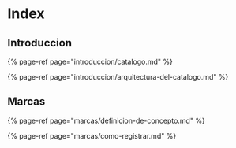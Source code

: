 # Index

## Introduccion

{% page-ref page="introduccion/catalogo.md" %}

{% page-ref page="introduccion/arquitectura-del-catalogo.md" %}

## Marcas

{% page-ref page="marcas/definicion-de-concepto.md" %}

{% page-ref page="marcas/como-registrar.md" %}



